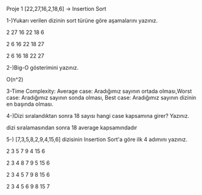 Proje 1
[22,27,16,2,18,6] -> Insertion Sort

1-)Yukarı verilen dizinin sort türüne göre aşamalarını yazınız.

2 27 16  22 18 6

2 6  16  22 18 27

2 6 16  18  22 27


2-)Big-O gösterimini yazınız.

O(n^2)



3-Time Complexity: Average case: Aradığımız sayının ortada olması,Worst case: Aradığımız sayının sonda olması, 
Best case: Aradığımız sayının dizinin en başında olması.


4-)Dizi sıralandıktan sonra 18 sayısı hangi case kapsamına girer? Yazınız.

dizi sıralamasından sonra 18 average kapsamındadır

5-)
[7,3,5,8,2,9,4,15,6] dizisinin Insertion Sort'a göre ilk 4 adımını yazınız.

2 3 5 7 9 4 15 6

2 3 4  8 7  9 5 15 6

2 3 4  5 7 9 8  15 6

2 3 4  5 6  9 8  15 7
